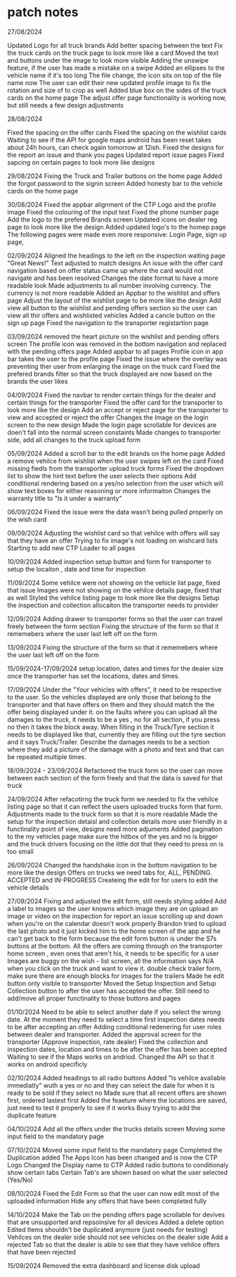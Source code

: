 # patch notes

27/08/2024

Updated Logo for all truck brands
Add better spacing between the text
Fix the truck cards on the truck page to look more like a card
Moved the text and buttons under the image to look more visible
Adding the unswipe feature, if the user has made a mistake on a swipe
Added an ellipses to the vehicle name if it's too long
The file change, the icon sits on top of the file name now
The user can edit their new updated profile image to fix the rotation and size of to crop as well
Added blue box on the sides of the truck cards on the home page
The adjust offer page functionality is working now, but still needs a few design adjustments

28/08/2024

Fixed the spacing on the offer cards
Fixed the spacing on the wishlist cards
Waiting to see if the API for google maps android has been reset takes about 24h hours, can check again tomorrow at 12ish.
Fixed the designs for the report an issue and thank you pages
Updated report issue pages
Fixed sapcing on certain pages to look more like designs

29/08/2024
Fixing the Truck and Trailer buttons on the home page
Added the forgot password to the signin screen
Added honesty bar to the vehicle cards on the home page

30/08/2024
Fixed the appbar alignment of the CTP Logo and the profile image
Fixed the colouring of the input text
Fixed the phone number page
Add the logo to the prefered Brands screen
Updated icons on dealer reg page to look more like the design
Added updated logo's to the homep page
The following pages were made even more responsive:
Login Page, sign up page,

02/09/2024
Aligned the headings to the left on the inspection waiting page
"Great News!" Text adjusted to match designs
An issue with the offer card navigation based on offer status came up where the card would not navigate and has been resolved
Changes the date format to have a more readable look
Made adjustments to all number involving currency. The currency is not more readable
Added an Appbar to the wishlist and offers page
Adjust the layout of the wishlist page to be more like the design
Add view all button to the wishlist and pending offers section so the user can view all thir offers and wishlisted vehicles
Added a cancle button on the sign up page
Fixed the navigation to the transporter registartion page

03/09/2024
removed the heart picture on the wishlist and pending offers screen
The profile icon was removed in the bottom navigation and replaced with the pending offers page
Added appbar to all pages
Profile icon in app bar takes the user to the profile page
Fixed the issue where the overlay was preventing ther user from enlarging the image on the truck card
Fixed the prefered brands filter so that the truck displayed are now based on the brands the user likes

04/09/2024
Fixed the navbar to render certain things for the dealer and certain things for the transporter
Fixed the offer card for the transporter to look more like the design
Add an accept or reject page for the transporter to view and accepted or reject the offer
Changes the Image on the login screen to the new design
Made the login page scrollable for devices are doen't fall into the normal screen constaints
Made changes to transporter side, add all changes to the truck upload form

05/09/2024
Added a scroll bar to the edit brands on the home page
Added a remove vehilce from wishlist when the user swipes left on the card
Fixed missing fiedls from the transporter upload truck forms
Fixed the dropdown list to show the hint text before the user selects their options
Add conditional rendering based on a yes/no selection from the user which will show text boxes for either reasoning or more informaiton
Changes the warranty title to "Is it under a warranty"

06/09/2024
Fixed the issue were the data wasn't being pulled properly on the wish card

09/09/2024
Adjusting the wishlist card so that vehilce with offers will say that they have an offer
Trying to fix image's not loading on wishcard lists
Starting to add new CTP Loader to all pages

10/09/2024
Added inspection setup button and form for transporter to setup the locaiton , date and time for inspection

11/09/2024
Some vehilce were not showing on the vehicle list page, fixed that issue
Images were not showing on the vehilce details page, fixed that as well
Styled the vehilce listing page to look more like the designs
Setup the inspection and collection allocaiton the transporter needs to provider

12/09/2024
Adding drawer to transporter forms so that the user can travel freely between the form section
Fixing the structure of the form so that it rememebers where the user last left off on the form

13/09/2024
Fixing the structure of the form so that it rememebers where the user last left off on the form

15/09/2024-17/09/2024
setup location, dates and times for the dealer size once the transporter has set the locations, dates and times.

17/09/2024
Under the "Your vehicles with offers", it need to be respective to the user. So the vehicles displayed are only those that belong to the transporter and that have offers on them and they should match the the offer being displayed under it.
on the faults where you can upload all the damages to the truck, it needs to be a yes , no for all section, if you press no then it takes the block away.
When filling in the Truck/Tyre section it needs to be displayed like that, currently they are filling out the tyre section and it says Truck/Trailer.
Describe the damages needs to be a section where they add a picture of the damage with a photo and text and that can be repeated multiple times.

18/09/2024 - 23/09/2024
Refactored the truck form so the user can move between each section of the form freely and that the data is saved for that truck

24/09/2024
After refacotirng the truck form we needed to fix the vehilce listing page so that it can relfect the users uploaded trucks form that form.
Adjustments made to the truck form so that it is more readable
Made the setup for the inspection detaisl and collection details more user friendly in a functinality point of view, designs need more adjuments
Added pagination to the my vehicles page
make sure the hitbox of the yes and no is bigger and the truck drivers focusing on the little dot that they need to press on is too small

26/09/2024
Changed the handshake icon in the bottom navigation to be more like the design
Offers on trucks we need tabs for, ALL, PENDING. ACCEPTED and IN-PROGRESS
Createing the edit for for users to edit the vehicle details

27/09/2024
Fixing and adjusted the edit form, still needs styling added
Add a label to images so the user knowns which image they are on
upload an image or video on the inspection for report an issue
scrolling up and down when you're on the calendar doesn't work properly
Brandon tried to upload the last photo and it just kicked him to the home screen of the app and he can't get back to the form because the edit form button is under the S7s buttons at the bottom.
All the offers are coming through on the transporter home screen , even ones that aren't his, it needs to be specific for a user
Images are buggy on the wish - list screen, all the information says N/A when you click on the truck and want to view it.
double check trailer form, make sure there are enough blocks for images for the trailers
Made he edit button only visible to transporter
Moved the Setup Inspection and Setup Collection button to after the user has accepted the offer. Still need to add/move all proper functinality to those buttons and pages

01/10/2024
Need to be able to select another date if you select the wrong date. At the moment they need to select a time first
inspection dates needs to be after accepting an offer
Adding conditional redenering for user roles between dealer and transporter.
Added the approval screen for the transporter (Approve inspection, rate dealer)
Fixed the collection and inspection dates, location and times to be after the offer has been accepted
Waiting to see if the Maps works on andriod. Changed the API so that it works on android specificly

02/10/2024
Added headings to all radio buttons
Added "Is vehilce avaliable immediatly" wuth a yes or no and they can select the date for when it is ready to be sold if they select no
Made sure that all recent offers are shown first, ordered lastest first
Added the feaeture where the locations are saved, just need to test it properly to see if it works
Busy trying to add the duplicate feature

04/10/2024
Add all the offers under the trucks details screen
Moving some input field to the mandatory page

07/10/2024
Moved some input field to the mandatory page
Completed the Duplication added
The Apps Icon has been changed and is now the CTP Logo
Changed the Display name to CTP
Added radio buttons to conditionaly show certain tabs
Certain Tab's are shown based on what the user selected (Yes/No)

08/10/2024
Fixed the Edit Form so that the user can now edit most of the uploaded information
Hide any offers that have been completed fully

14/10/2024
Make the Tab on the pending offers page scrollable for devives that are unsupported and repsoinsive for all devices
Added a delete option
Edited Items shouldn't be duplicated anymore (just needs for testing)
Vehilces on the dealer side should not see vehicles on the dealer side
Add a rejected Tab so that the dealer is able to see that they have vehilce offers that have been rejected

15/09/2024
Removed the extra dashboard and license disk upload
